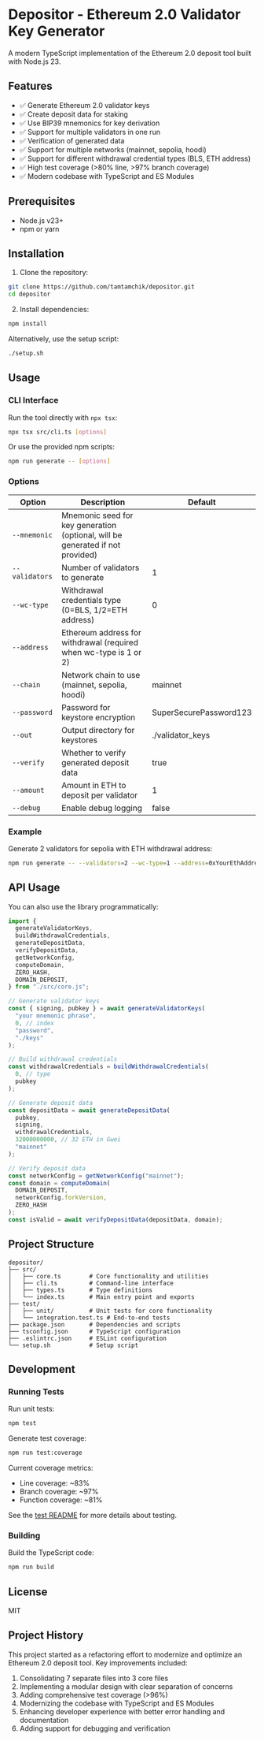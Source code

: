 # Depositor - Ethereum 2.0 Validator Key Generator

A modern TypeScript implementation of the Ethereum 2.0 deposit tool built with Node.js 23.

## Features

- ✅ Generate Ethereum 2.0 validator keys
- ✅ Create deposit data for staking
- ✅ Use BIP39 mnemonics for key derivation
- ✅ Support for multiple validators in one run
- ✅ Verification of generated data
- ✅ Support for multiple networks (mainnet, sepolia, hoodi)
- ✅ Support for different withdrawal credential types (BLS, ETH address)
- ✅ High test coverage (>80% line, >97% branch coverage)
- ✅ Modern codebase with TypeScript and ES Modules

## Prerequisites

- Node.js v23+
- npm or yarn

## Installation

1. Clone the repository:

```bash
git clone https://github.com/tamtamchik/depositor.git
cd depositor
```

2. Install dependencies:

```bash
npm install
```

Alternatively, use the setup script:

```bash
./setup.sh
```

## Usage

### CLI Interface

Run the tool directly with `npx tsx`:

```bash
npx tsx src/cli.ts [options]
```

Or use the provided npm scripts:

```bash
npm run generate -- [options]
```

### Options

| Option         | Description                                                                    | Default                |
| -------------- | ------------------------------------------------------------------------------ | ---------------------- |
| `--mnemonic`   | Mnemonic seed for key generation (optional, will be generated if not provided) |                        |
| `--validators` | Number of validators to generate                                               | 1                      |
| `--wc-type`    | Withdrawal credentials type (0=BLS, 1/2=ETH address)                           | 0                      |
| `--address`    | Ethereum address for withdrawal (required when wc-type is 1 or 2)              |                        |
| `--chain`      | Network chain to use (mainnet, sepolia, hoodi)                                 | mainnet                |
| `--password`   | Password for keystore encryption                                               | SuperSecurePassword123 |
| `--out`        | Output directory for keystores                                                 | ./validator_keys       |
| `--verify`     | Whether to verify generated deposit data                                       | true                   |
| `--amount`     | Amount in ETH to deposit per validator                                         | 1                      |
| `--debug`      | Enable debug logging                                                           | false                  |

### Example

Generate 2 validators for sepolia with ETH withdrawal address:

```bash
npm run generate -- --validators=2 --wc-type=1 --address=0xYourEthAddress --chain=sepolia --amount=32
```

## API Usage

You can also use the library programmatically:

```typescript
import {
  generateValidatorKeys,
  buildWithdrawalCredentials,
  generateDepositData,
  verifyDepositData,
  getNetworkConfig,
  computeDomain,
  ZERO_HASH,
  DOMAIN_DEPOSIT,
} from "./src/core.js";

// Generate validator keys
const { signing, pubkey } = await generateValidatorKeys(
  "your mnemonic phrase",
  0, // index
  "password",
  "./keys"
);

// Build withdrawal credentials
const withdrawalCredentials = buildWithdrawalCredentials(
  0, // type
  pubkey
);

// Generate deposit data
const depositData = await generateDepositData(
  pubkey,
  signing,
  withdrawalCredentials,
  32000000000, // 32 ETH in Gwei
  "mainnet"
);

// Verify deposit data
const networkConfig = getNetworkConfig("mainnet");
const domain = computeDomain(
  DOMAIN_DEPOSIT,
  networkConfig.forkVersion,
  ZERO_HASH
);
const isValid = await verifyDepositData(depositData, domain);
```

## Project Structure

```
depositor/
├── src/
│   ├── core.ts        # Core functionality and utilities
│   ├── cli.ts         # Command-line interface
│   ├── types.ts       # Type definitions
│   └── index.ts       # Main entry point and exports
├── test/
│   ├── unit/          # Unit tests for core functionality
│   └── integration.test.ts # End-to-end tests
├── package.json       # Dependencies and scripts
├── tsconfig.json      # TypeScript configuration
├── .eslintrc.json     # ESLint configuration
└── setup.sh           # Setup script
```

## Development

### Running Tests

Run unit tests:

```bash
npm test
```

Generate test coverage:

```bash
npm run test:coverage
```

Current coverage metrics:

- Line coverage: ~83%
- Branch coverage: ~97%
- Function coverage: ~81%

See the [test README](./test/README.md) for more details about testing.

### Building

Build the TypeScript code:

```bash
npm run build
```

## License

MIT

## Project History

This project started as a refactoring effort to modernize and optimize an Ethereum 2.0 deposit tool. Key improvements included:

1. Consolidating 7 separate files into 3 core files
2. Implementing a modular design with clear separation of concerns
3. Adding comprehensive test coverage (>96%)
4. Modernizing the codebase with TypeScript and ES Modules
5. Enhancing developer experience with better error handling and documentation
6. Adding support for debugging and verification
